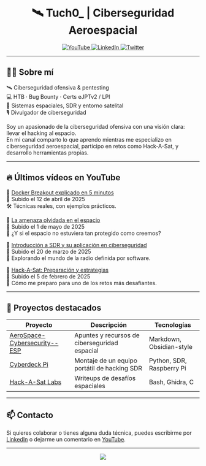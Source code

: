 <h1 align="center">🛰️ Tuch0_ | Ciberseguridad Aeroespacial</h1>

<p align="center">
  <a href="https://www.youtube.com/@tuch0_" target="_blank">
    <img src="https://img.shields.io/badge/YouTube-Tuch0_-red?style=for-the-badge&logo=youtube" alt="YouTube">
  </a>
  <a href="https://www.linkedin.com/in/tu-perfil" target="_blank">
    <img src="https://img.shields.io/badge/LinkedIn-Tuch0_-blue?style=for-the-badge&logo=linkedin" alt="LinkedIn">
  </a>
  <a href="https://twitter.com/tuusuario" target="_blank">
    <img src="https://img.shields.io/badge/Twitter-@Tuch0_-1DA1F2?style=for-the-badge&logo=twitter" alt="Twitter">
  </a>
</p>

---

## 👨‍💻 Sobre mí

🛰️ Ciberseguridad ofensiva & pentesting  
💻 HTB · Bug Bounty · Certs eJPTv2 / LPI  
📡 Sistemas espaciales, SDR y entorno satelital  
🎙️ Divulgador de ciberseguridad

Soy un apasionado de la ciberseguridad ofensiva con una visión clara: llevar el hacking al espacio.  
En mi canal comparto lo que aprendo mientras me especializo en ciberseguridad aeroespacial, participo en retos como Hack-A-Sat, y desarrollo herramientas propias.

---

## 🔥 Últimos vídeos en YouTube

🎥 [Docker Breakout explicado en 5 minutos](https://www.youtube.com/watch?v=ID_DEL_VIDEO)  
📅 Subido el 12 de abril de 2025  
🛠️ Técnicas reales, con ejemplos prácticos.

🎥 [La amenaza olvidada en el espacio](https://www.youtube.com/watch?v=ID_DEL_VIDEO)  
📅 Subido el 1 de mayo de 2025  
💬 ¿Y si el espacio no estuviera tan protegido como creemos?

🎥 [Introducción a SDR y su aplicación en ciberseguridad](https://www.youtube.com/watch?v=ID_DEL_VIDEO)  
📅 Subido el 20 de marzo de 2025  
📡 Explorando el mundo de la radio definida por software.

🎥 [Hack-A-Sat: Preparación y estrategias](https://www.youtube.com/watch?v=ID_DEL_VIDEO)  
📅 Subido el 5 de febrero de 2025  
🚀 Cómo me preparo para uno de los retos más desafiantes.

---

## 💼 Proyectos destacados

| Proyecto | Descripción | Tecnologías |
|---------|-------------|-------------|
| [AeroSpace-Cybersecurity--ESP](https://github.com/Tuch0_/AeroSpace-Cybersecurity--ESP) | Apuntes y recursos de ciberseguridad espacial | Markdown, Obsidian-style |
| [Cyberdeck Pi](https://github.com/Tuch0_/Cyberdeck-Pi) | Montaje de un equipo portátil de hacking SDR | Python, SDR, Raspberry Pi |
| [Hack-A-Sat Labs](https://github.com/Tuch0_/Hack-A-Sat-Writeups) | Writeups de desafíos espaciales | Bash, Ghidra, C |

---

## 📫 Contacto

Si quieres colaborar o tienes alguna duda técnica, puedes escribirme por [LinkedIn](https://www.linkedin.com/in/tu-perfil) o dejarme un comentario en [YouTube](https://www.youtube.com/@tuch0_).

---

<p align="center">
  <img src="https://capsule-render.vercel.app/api?type=waving&color=gradient&height=120&section=footer"/>
</p>
